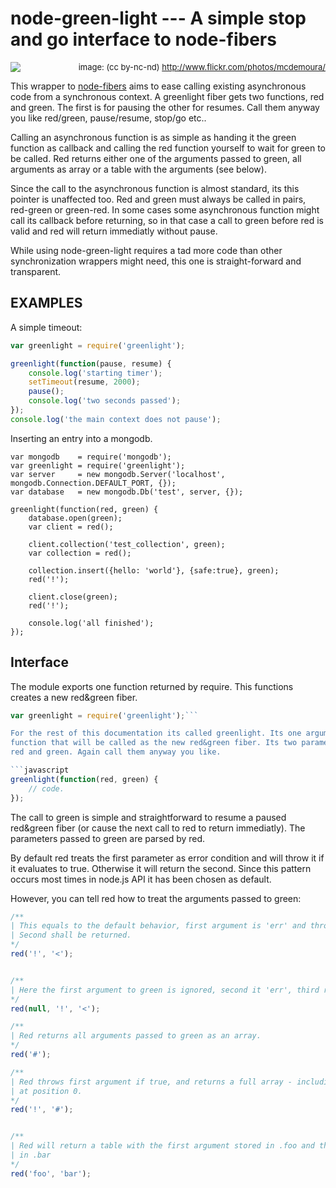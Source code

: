 node-green-light --- A simple stop and go interface to node-fibers
==================================================================

<img src="http://farm6.static.flickr.com/5123/5213858605_b819267488_m.jpg"/> <span style="font-size:small; float:right;"> image: (cc by-nc-nd) http://www.flickr.com/photos/mcdemoura/</span>

This wrapper to [node-fibers](https://github.com/laverdet/node-fibers) aims to
ease calling existing asynchronous code from a synchronous context. A
greenlight fiber gets two functions, red and green.  The first is for pausing
the other for resumes. Call them anyway you like red/green, pause/resume,
stop/go etc..

Calling an asynchronous function is as simple as handing it the green function
as callback and calling the red function yourself to wait for green to be
called.  Red returns either one of the arguments passed to green, all arguments
as array or a table with the arguments (see below).

Since the call to the asynchronous function is almost standard, its this
pointer is unaffected too. Red and green must always be called in pairs,
red-green or green-red.  In some cases some asynchronous function might call
its callback before returning, so in that case a call to green before red is
valid and red will return immediatly without pause. 

While using node-green-light requires a tad more code than other
synchronization wrappers might need, this one is straight-forward and
transparent.

EXAMPLES
--------
A simple timeout:

```javascript
var greenlight = require('greenlight');

greenlight(function(pause, resume) {
	console.log('starting timer');
	setTimeout(resume, 2000); 
	pause();
	console.log('two seconds passed');
});
console.log('the main context does not pause');
```

Inserting an entry into a mongodb.

```
var mongodb    = require('mongodb');
var greenlight = require('greenlight');
var server     = new mongodb.Server('localhost', mongodb.Connection.DEFAULT_PORT, {});
var database   = new mongodb.Db('test', server, {});

greenlight(function(red, green) {
	database.open(green);
	var client = red();

	client.collection('test_collection', green);
	var collection = red();

	collection.insert({hello: 'world'}, {safe:true}, green);
	red('!');

	client.close(green);
	red('!');

	console.log('all finished');
});
```

Interface
---------
The module exports one function returned by require. This functions creates a new red&green fiber.
```javascript
var greenlight = require('greenlight');```

For the rest of this documentation its called greenlight. Its one argument is a
function that will be called as the new red&green fiber. Its two parameters are
red and green. Again call them anyway you like.

```javascript
greenlight(function(red, green) {
	// code.
});
```

The call to green is simple and straightforward to resume a paused red&green
fiber (or cause the next call to red to return immediatly). The parameters
passed to green are parsed by red. 

By default red treats the first parameter as error condition and will throw it
if it evaluates to true. Otherwise it will return the second. Since this pattern
occurs most times in node.js API it has been chosen as default. 

However, you can tell red how to treat the arguments passed to green:

```javascript
/**
| This equals to the default behavior, first argument is 'err' and thrown if true. 
| Second shall be returned.
*/
red('!', '<');


/**
| Here the first argument to green is ignored, second it 'err', third return value.
*/
red(null, '!', '<');

/**
| Red returns all arguments passed to green as an array.
*/
red('#');

/**
| Red throws first argument if true, and returns a full array - including err
| at position 0.
*/
red('!', '#');


/**
| Red will return a table with the first argument stored in .foo and the second
| in .bar 
*/
red('foo', 'bar');
```
